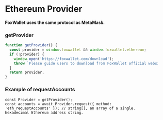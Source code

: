 # Ethereum Provider

**FoxWallet uses the same protocol as MetaMask.**

### getProvider

```js
function getProvider() {
  const provider = window.foxwallet && window.foxwallet.ethereum;
  if (!provider) {
    window.open('https://foxwallet.com/download');
    throw `Please guide users to download from FoxWallet official website`
  }
  return provider;
}
```

### Example of requestAccounts

```
const Provider = getProvider();
const accounts = await Provider.request({ method: 'eth_requestAccounts' }); // string[], an array of a single, hexadecimal Ethereum address string.
```